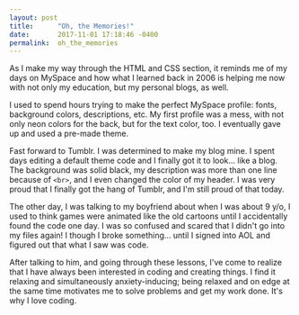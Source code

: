 ```yaml
---
layout: post
title:      "Oh, the Memories!"
date:       2017-11-01 17:18:46 -0400
permalink:  oh_the_memories
---
```



As I make my way through the HTML and CSS section, it reminds me of my days on MySpace and how what I learned back in 2006 is helping me now with not only my education, but my personal blogs, as well.

I used to spend hours trying to make the perfect MySpace profile: fonts, background colors, descriptions, etc. My first profile  was a mess, with not only neon colors for the back, but for the text color, too. I eventually gave up and used a pre-made theme. 

Fast forward to Tumblr. I was determined to make my blog mine. I spent days editing a default theme code and I finally got it to look... like a blog. The background was solid black, my description was more than one line because of `<br>`, and I even changed the color of my header. I was very proud that I finally got the hang of Tumblr, and I'm still proud of that today.

The other day, I was talking to my boyfriend about when I was about 9 y/o, I used to think games were animated like the old cartoons until I accidentally found the code one day. I was so confused and scared that I didn't go into my files again! I though I broke something... until I signed into AOL and figured out that what I saw was code.

After talking to him, and going through these lessons, I've come to realize that I have always been interested in coding and creating things. I find it relaxing and simultaneously anxiety-inducing; being relaxed and on edge at the same time motivates me to solve problems and get my work done. It's why I love coding.
